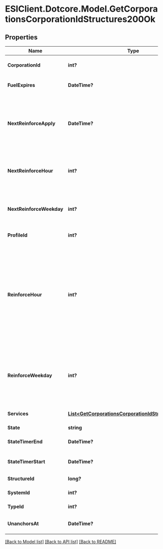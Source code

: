 # ESIClient.Dotcore.Model.GetCorporationsCorporationIdStructures200Ok
## Properties

Name | Type | Description | Notes
------------ | ------------- | ------------- | -------------
**CorporationId** | **int?** | ID of the corporation that owns the structure | 
**FuelExpires** | **DateTime?** | Date on which the structure will run out of fuel | [optional] 
**NextReinforceApply** | **DateTime?** | The date and time when the structure&#39;s newly requested reinforcement times (e.g. next_reinforce_hour and next_reinforce_day) will take effect. | [optional] 
**NextReinforceHour** | **int?** | The requested change to reinforce_hour that will take effect at the time shown by next_reinforce_apply. | [optional] 
**NextReinforceWeekday** | **int?** | The requested change to reinforce_weekday that will take effect at the time shown by next_reinforce_apply. | [optional] 
**ProfileId** | **int?** | The id of the ACL profile for this citadel | 
**ReinforceHour** | **int?** | The hour of day that determines the four hour window when the structure will randomly exit its reinforcement periods and become vulnerable to attack against its armor and/or hull. The structure will become vulnerable at a random time that is +/- 2 hours centered on the value of this property. | 
**ReinforceWeekday** | **int?** | The day of the week when the structure exits its final reinforcement period and becomes vulnerable to attack against its hull. Monday is 0 and Sunday is 6. | 
**Services** | [**List&lt;GetCorporationsCorporationIdStructuresService&gt;**](GetCorporationsCorporationIdStructuresService.md) | Contains a list of service upgrades, and their state | [optional] 
**State** | **string** | state string | 
**StateTimerEnd** | **DateTime?** | Date at which the structure will move to it&#39;s next state | [optional] 
**StateTimerStart** | **DateTime?** | Date at which the structure entered it&#39;s current state | [optional] 
**StructureId** | **long?** | The Item ID of the structure | 
**SystemId** | **int?** | The solar system the structure is in | 
**TypeId** | **int?** | The type id of the structure | 
**UnanchorsAt** | **DateTime?** | Date at which the structure will unanchor | [optional] 

[[Back to Model list]](../README.md#documentation-for-models) [[Back to API list]](../README.md#documentation-for-api-endpoints) [[Back to README]](../README.md)

